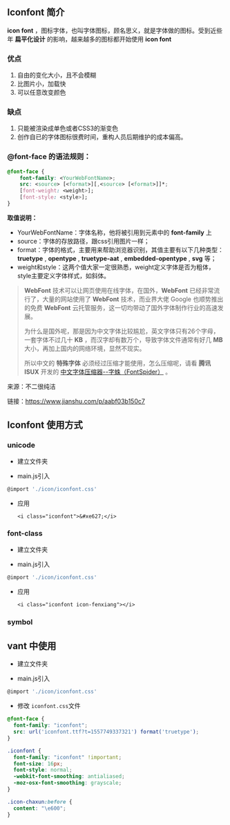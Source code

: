 ## Iconfont 简介

**icon font** ，图标字体，也叫字体图标，顾名思义，就是字体做的图标。受到近些年 **扁平化设计** 的影响，越来越多的图标都开始使用 **icon font**

### 优点

1. 自由的变化大小，且不会模糊
2. 比图片小，加载快
3. 可以任意改变颜色

### 缺点

1. 只能被渲染成单色或者CSS3的渐变色
2. 创作自已的字体图标很费时间，重构人员后期维护的成本偏高。

###  **@font-face** 的语法规则：

```css
@font-face {
    font-family: <YourWebFontName>;
    src: <source> [<format>][,<source> [<format>]]*;
    [font-weight: <weight>];
    [font-style: <style>];
}
```

**取值说明：**

- YourWebFontName：字体名称，他将被引用到元素中的 **font-family** 上
- source：字体的存放路径，跟css引用图片一样；
- format：字体的格式，主要用来帮助浏览器识别，其值主要有以下几种类型：**truetype** , **opentype** , **truetype-aat** , **embedded-opentype** , **svg** 等；
- weight和style：这两个值大家一定很熟悉，weight定义字体是否为粗体，style主要定义字体样式，如斜体。



>**WebFont** 技术可以让网页使用在线字体，在国外，**WebFont** 已经非常流行了，大量的网站使用了 **WebFont** 技术，而业界大佬 Google 也顺势推出的免费 **WebFont** 云托管服务，这一切均带动了国外字体制作行业的高速发展。
>
>为什么是国外呢，那是因为中文字体比较尴尬，英文字体只有26个字母，一套字体不过几十 **KB** ，而汉字却有数万个，导致字体文件通常有好几 **MB** 大小，再加上国内的网络环境，显然不现实。
>
>所以中文的 **特殊字体** 必须经过压缩才能使用，怎么压缩呢，请看 **腾讯ISUX** 开发的 [中文字体压缩器--字蛛（FontSpider）](http://font-spider.org/) 。

来源：不二很纯洁

链接：https://www.jianshu.com/p/aabf03b150c7

## Iconfont 使用方式

### unicode

- 建立文件夹

- main.js引入
```js
@import './icon/iconfont.css'
```

- 应用

  `<i class="iconfont">&#xe627;</i>`

### font-class

- 建立文件夹

- main.js引入
```js
@import './icon/iconfont.css'
```


- 应用

  `<i class="iconfont icon-fenxiang"></i>`

###  symbol



## vant 中使用

- 建立文件夹

- main.js引入
```js
@import './icon/iconfont.css'
```

- 修改 `iconfont.css`文件
```css
@font-face {
  font-family: "iconfont";
  src: url('iconfont.ttf?t=1557749337321') format('truetype');
}

.iconfont {
  font-family: "iconfont" !important;
  font-size: 16px;
  font-style: normal;
  -webkit-font-smoothing: antialiased;
  -moz-osx-font-smoothing: grayscale;
}

.icon-chaxun:before {
  content: "\e600";
}
```
